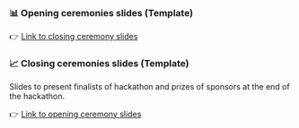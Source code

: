 ### 📊 Opening ceremonies slides (Template)
👉 [Link to closing ceremony slides](https://docs.google.com/presentation/d/1-6QnM6x88dGZwmxUEgL-zf3x1eP_Q36KQYUNX-elMrg/edit?usp=sharing)

### 📈 Closing ceremonies slides (Template)
Slides to present finalists of hackathon and prizes of sponsors at the end of the hackathon. 

👉 [Link to opening ceremony slides](https://docs.google.com/presentation/d/1teCURUBxVyqzSyUfLpwoWtaGR5nVvaYmKkdUPK_HFlQ/edit?usp=sharing)